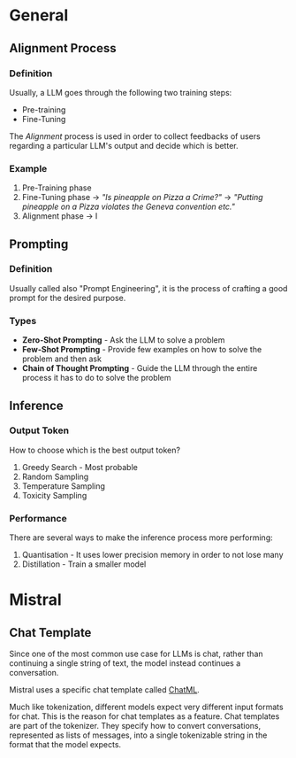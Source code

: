 # General
## Alignment Process
### Definition
Usually, a LLM goes through the following two training steps:
- Pre-training
- Fine-Tuning

The *Alignment* process is used in order to collect feedbacks of users regarding a particular LLM's output 
and decide which is better.

### Example
1. Pre-Training phase
2. Fine-Tuning phase &rarr; *"Is pineapple on Pizza a Crime?"* &rarr; *"Putting pineapple on a Pizza violates the Geneva convention etc."*
2. Alignment phase &rarr; I

## Prompting
### Definition
Usually called also "Prompt Engineering", it is the process of crafting a good prompt for the desired purpose.

### Types
- **Zero-Shot Prompting** - Ask the LLM to solve a problem
- **Few-Shot Prompting** - Provide few examples on how to solve the problem and then ask
- **Chain of Thought Prompting** - Guide the LLM through the entire process it has to do to solve the problem

## Inference
### Output Token
How to choose which is the best output token?
1. Greedy Search - Most probable
2. Random Sampling
3. Temperature Sampling
4. Toxicity Sampling

### Performance
There are several ways to make the inference process more performing:
1. Quantisation - It uses lower precision memory in order to not lose many
2. Distillation - Train a smaller model

# Mistral
## Chat Template
Since one of the most common use case for LLMs is chat, rather than continuing a single string of text, 
the model instead continues a conversation.

Mistral uses a specific chat template called [ChatML](https://huggingface.co/docs/transformers/chat_templating).

Much like tokenization, different models expect very different input formats for chat. 
This is the reason for chat templates as a feature. 
Chat templates are part of the tokenizer. 
They specify how to convert conversations, represented as lists of messages, 
into a single tokenizable string in the format that the model expects.
